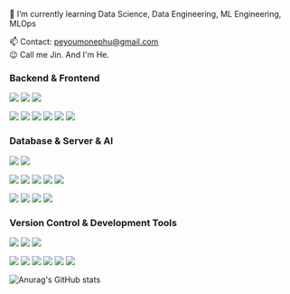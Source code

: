 
<!--
- 🔭 I’m currently working on ...-->

🌱 I’m currently learning Data Science, Data Engineering, ML Engineering, MLOps

📫 Contact: peyoumonephu@gmail.com  
😉 Call me Jin. And I'm He.

<!--
- 👯 I’m looking to collaborate on ...
- 🤔 I’m looking for help with ...
- ⚡ Fun fact: ... -->


<div>
<div>

### Backend & Frontend
<a target="_blank"><img src="https://img.shields.io/badge/Python-3776AB?style=flat-square&logo=Python&logoColor=white"/></a>
<a target="_blank"><img src="https://img.shields.io/badge/JAVA-007396?style=flat-square&logo=--&logoColor=white"/></a>
<a target="_blank"><img src="https://img.shields.io/badge/C++-00599C?style=flat-square&logo=cplusplus&logoColor=white"/></a>

<a target="_blank"><img src="https://img.shields.io/badge/Django-092E20?style=flat-square&logo=django&logoColor=white"/></a>
<a target="_blank"><img src="https://img.shields.io/badge/JavaScript-F7DF1E?style=flat-square&logo=javascript&logoColor=black"/></a>
<a target="_blank"><img src="https://img.shields.io/badge/Node.js-339933?style=flat-square&logo=nodedotjs&logoColor=white"/></a>
<a target="_blank"><img src="https://img.shields.io/badge/React-61DAFB?style=flat-square&logo=react&logoColor=black"/></a>
<a target="_blank"><img src="https://img.shields.io/badge/HTML5-E34F26?style=flat-square&logo=html5&logoColor=white"/></a>
<a target="_blank"><img src="https://img.shields.io/badge/CSS3-1572B6?style=flat-square&logo=css3&logoColor=white"/></a>
</div>

<div>

### Database & Server & AI
<a target="_blank"><img src="https://img.shields.io/badge/MySQL-4479A1?style=flat-square&logo=mysql&logoColor=white"/></a>
<a target="_blank"><img src="https://img.shields.io/badge/MongoDB-47A248?style=flat-square&logo=mongodb&logoColor=white"/></a>


<a target="_blank"><img src="https://img.shields.io/badge/Amazon AWS-232F3E?style=flat-square&logo=amazonaws&logoColor=white"/></a>
<a target="_blank"><img src="https://img.shields.io/badge/Apache Hadoop-66CCFF?style=flat-square&logo=apachehadoop&logoColor=black"/></a>
<a target="_blank"><img src="https://img.shields.io/badge/Apache Spark-E25A1C?style=flat-square&logo=apachespark&logoColor=white"/></a>
<a target="_blank"><img src="https://img.shields.io/badge/Apache Kafka-231F20?style=flat-square&logo=apachekafka&logoColor=white"/></a>
<a target="_blank"><img src="https://img.shields.io/badge/Apache Airflow-017CEE?style=flat-square&logo=apacheairflow&logoColor=white"/></a>


<a target="_blank"><img src="https://img.shields.io/badge/Scikit－learn-F7931E?style=flat-square&logo=scikitlearn&logoColor=white"/></a>
<a target="_blank"><img src="https://img.shields.io/badge/TensorFlow-FF6F00?style=flat-square&logo=tensorflow&logoColor=white"/></a>
<a target="_blank"><img src="https://img.shields.io/badge/PyTorch-EE4C2C?style=flat-square&logo=pytorch&logoColor=white"/></a>
<a target="_blank"><img src="https://img.shields.io/badge/OpenCV-5C3EE8?style=flat-square&logo=opencv&logoColor=white"/></a>
</div>

<div>

### Version Control & Development Tools 
<a target="_blank"><img src="https://img.shields.io/badge/Git-F05032?style=flat-square&logo=git&logoColor=white"/></a>
<a target="_blank"><img src="https://img.shields.io/badge/GitHub-181717?style=flat-square&logo=github&logoColor=white"/></a>
<a target="_blank"><img src="https://img.shields.io/badge/Docker-2496ED?style=flat-square&logo=docker&logoColor=white"/></a>

<a target="_blank"><img src="https://img.shields.io/badge/IntelliJ IDEA-000000?style=flat-square&logo=intellijidea&logoColor=white"/></a>
<a target="_blank"><img src="https://img.shields.io/badge/VS Code-007ACC?style=flat-square&logo=visualstudiocode&logoColor=white"/></a>
<a target="_blank"><img src="https://img.shields.io/badge/Visual Studio-5C2D91?style=flat-square&logo=visualstudio&logoColor=white"/></a>
<a target="_blank"><img src="https://img.shields.io/badge/PyCharm-000000?style=flat-square&logo=pycharm&logoColor=white"/></a>
<a target="_blank"><img src="https://img.shields.io/badge/Anaconda-44A833?style=flat-square&logo=anaconda&logoColor=white"/></a>
<a target="_blank"><img src="https://img.shields.io/badge/Eclipse IDE-2C2255?style=flat-square&logo=eclipseide&logoColor=white"/></a>
</div>
</div>


<div>

![Anurag's GitHub stats](https://github-readme-stats.vercel.app/api?username=chickengak&show_icons=true&theme=shadow_blue)
</div>






